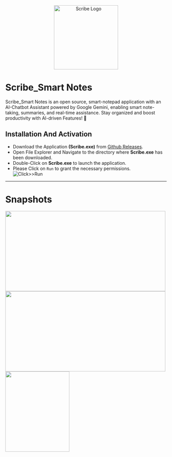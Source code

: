 <div align="center">
  <img src="https://github.com/user-attachments/assets/2cd6d398-5c49-4443-9b2d-6e5ed95d9ac7" alt="Scribe Logo" height="200">
</div>

# Scribe_Smart Notes
Scribe_Smart Notes is an open source, smart-notepad application with an AI-Chatbot Assistant powered by Google Gemini, enabling smart note-taking, summaries, and real-time assistance. Stay organized and boost productivity with AI-driven Features! 🚀

## Installation And Activation
- Download the Application **(Scribe.exe)** from [Github Releases](https://github.com/Yashvant-Chhapwale/Scribe_Smart-Notes/releases).
- Open File Explorer and Navigate to the directory where **Scribe.exe** has been downloaded.
- Double-Click on **Scribe.exe** to launch the application.
- Please Click on `Run` to grant the necessary permissions.<br>
  ![Click>>Run](https://github.com/user-attachments/assets/50b946f7-753d-46f4-9669-c9b53d9da1d5)

---

# Snapshots
<div float="left">
  <img src="https://github.com/user-attachments/assets/71046b9d-ff13-49d6-bca3-6af9c951104b" width="500" height="250" />
  <img src="https://github.com/user-attachments/assets/d991c010-20b5-47a8-ba83-0eb83b0914f1" width="500" height="250" /> 
  <img src="https://github.com/user-attachments/assets/2b5e07b0-0429-426a-a23f-5214f0c24473" width="200" height="250" />
</div>

